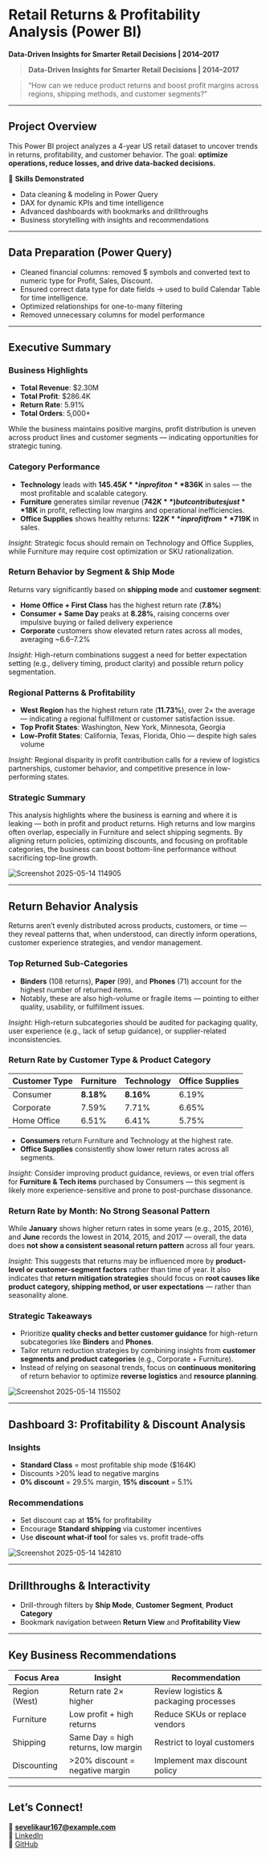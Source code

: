 # Retail Returns & Profitability Analysis (Power BI)  
**Data-Driven Insights for Smarter Retail Decisions | 2014–2017**

> **Data-Driven Insights for Smarter Retail Decisions | 2014–2017**

> “How can we reduce product returns and boost profit margins across regions, shipping methods, and customer segments?”

---

##  Project Overview

This Power BI project analyzes a 4-year US retail dataset to uncover trends in returns, profitability, and customer behavior. The goal: **optimize operations, reduce losses, and drive data-backed decisions.**

🔧 **Skills Demonstrated**  
- Data cleaning & modeling in Power Query  
- DAX for dynamic KPIs and time intelligence  
- Advanced dashboards with bookmarks and drillthroughs  
- Business storytelling with insights and recommendations  

---



##  Data Preparation (Power Query)

- Cleaned financial columns: removed $ symbols and converted text to numeric type for Profit, Sales, Discount.  
- Ensured correct data type for date fields → used to build Calendar Table for time intelligence.
- Optimized relationships for one-to-many filtering  
- Removed unnecessary columns for model performance  

---

##  Executive Summary

###  Business Highlights

- **Total Revenue**: $2.30M  
- **Total Profit**: $286.4K  
- **Return Rate**: 5.91%  
- **Total Orders**: 5,000+  

While the business maintains positive margins, profit distribution is uneven across product lines and customer segments — indicating opportunities for strategic tuning.



###  Category Performance

- **Technology** leads with **$145.45K** in profit on **$836K** in sales — the most profitable and scalable category.  
- **Furniture** generates similar revenue (**$742K**) but contributes just **$18K** in profit, reflecting low margins and operational inefficiencies.  
- **Office Supplies** shows healthy returns: **$122K** in profit from **$719K** in sales.

 *Insight:* Strategic focus should remain on Technology and Office Supplies, while Furniture may require cost optimization or SKU rationalization.



###  Return Behavior by Segment & Ship Mode

Returns vary significantly based on **shipping mode** and **customer segment**:

- **Home Office + First Class** has the highest return rate (**7.8%**)  
- **Consumer + Same Day** peaks at **8.28%**, raising concerns over impulsive buying or failed delivery experience  
- **Corporate** customers show elevated return rates across all modes, averaging ~6.6–7.2%

 *Insight:* High-return combinations suggest a need for better expectation setting (e.g., delivery timing, product clarity) and possible return policy segmentation.



###  Regional Patterns & Profitability

- **West Region** has the highest return rate (**11.73%**), over 2× the average — indicating a regional fulfillment or customer satisfaction issue.  
- **Top Profit States**: Washington, New York, Minnesota, Georgia  
- **Low-Profit States**: California, Texas, Florida, Ohio — despite high sales volume

 *Insight:* Regional disparity in profit contribution calls for a review of logistics partnerships, customer behavior, and competitive presence in low-performing states.



###  Strategic Summary

This analysis highlights where the business is earning and where it is leaking — both in profit and product returns. High returns and low margins often overlap, especially in Furniture and select shipping segments. By aligning return policies, optimizing discounts, and focusing on profitable categories, the business can boost bottom-line performance without sacrificing top-line growth.




![Screenshot 2025-05-14 114905](https://github.com/user-attachments/assets/a54735da-b7c6-4c62-a898-08c15db523e2)

---

##  Return Behavior Analysis

Returns aren’t evenly distributed across products, customers, or time — they reveal patterns that, when understood, can directly inform operations, customer experience strategies, and vendor management.

###  Top Returned Sub-Categories

- **Binders** (108 returns), **Paper** (99), and **Phones** (71) account for the highest number of returned items.  
- Notably, these are also high-volume or fragile items — pointing to either quality, usability, or fulfillment issues.

 *Insight:* High-return subcategories should be audited for packaging quality, user experience (e.g., lack of setup guidance), or supplier-related inconsistencies.



###  Return Rate by Customer Type & Product Category

| Customer Type | Furniture | Technology | Office Supplies |
|---------------|-----------|------------|------------------|
| Consumer      | **8.18%** | **8.16%**   | 6.19%            |
| Corporate     | 7.59%     | 7.71%       | 6.65%            |
| Home Office   | 6.51%     | 6.41%       | 5.75%            |

- **Consumers** return Furniture and Technology at the highest rate.
- **Office Supplies** consistently show lower return rates across all segments.

 *Insight:* Consider improving product guidance, reviews, or even trial offers for **Furniture & Tech items** purchased by Consumers — this segment is likely more experience-sensitive and prone to post-purchase dissonance.



###  Return Rate by Month: No Strong Seasonal Pattern

While **January** shows higher return rates in some years (e.g., 2015, 2016), and **June** records the lowest in 2014, 2015, and 2017 — overall, the data does **not show a consistent seasonal return pattern** across all four years.

 *Insight:* This suggests that returns may be influenced more by **product-level or customer-segment factors** rather than time of year. It also indicates that **return mitigation strategies** should focus on **root causes like product category, shipping method, or user expectations** — rather than seasonality alone.



###  Strategic Takeaways

- Prioritize **quality checks and better customer guidance** for high-return subcategories like **Binders** and **Phones**.
- Tailor return reduction strategies by combining insights from **customer segments and product categories** (e.g., Corporate + Furniture).
- Instead of relying on seasonal trends, focus on **continuous monitoring** of return behavior to optimize **reverse logistics** and **resource planning**.





![Screenshot 2025-05-14 115502](https://github.com/user-attachments/assets/dcac19a7-d027-4bb7-9942-5387fecdf569)

---
##  Dashboard 3: Profitability & Discount Analysis


###  Insights  
- **Standard Class** = most profitable ship mode ($164K)  
- Discounts >20% lead to negative margins  
- **0% discount** = 29.5% margin, **15% discount** = 5.1%

###  Recommendations  
- Set discount cap at **15%** for profitability  
- Encourage **Standard shipping** via customer incentives  
- Use **discount what-if tool** for sales vs. profit trade-offs

![Screenshot 2025-05-14 142810](https://github.com/user-attachments/assets/dc15fe40-baec-4cc9-b573-4050e53834e9)

---
##  Drillthroughs & Interactivity

- Drill-through filters by **Ship Mode**, **Customer Segment**, **Product Category**
- Bookmark navigation between **Return View** and **Profitability View**


---

##  Key Business Recommendations

| Focus Area       | Insight                             | Recommendation                            |
|------------------|-------------------------------------|------------------------------------------|
|  Region (West)   | Return rate 2× higher               | Review logistics & packaging processes   |
|  Furniture       | Low profit + high returns           | Reduce SKUs or replace vendors           |
|  Shipping        | Same Day = high returns, low margin | Restrict to loyal customers              |
|  Discounting     | >20% discount = negative margin     | Implement max discount policy            |

---



##  Let’s Connect!

📧 **sevelikaur167@example.com**  
💼 [LinkedIn](https://linkedin.com/in/sevelikaur)  
🐙 [GitHub](https://github.com/sevelikaur)





